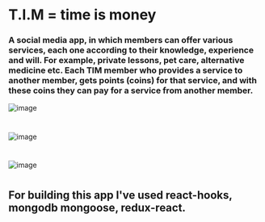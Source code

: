 # T.I.M = time is money 

### A social media app, in which members can offer various services, each one according to their knowledge, experience and will. For example, private lessons, pet care, alternative medicine etc. Each TIM member who provides a service to another member, gets points (coins) for that service, and with these coins they can pay for a service from another member.
![image](https://user-images.githubusercontent.com/63636407/150979994-fbeb7686-fd9a-48ba-ad28-d1fdaf5a12cb.png)
#
![image](https://user-images.githubusercontent.com/63636407/154819238-65ea6b7e-6533-4276-9aa5-36252ea86c8a.png)
#
![image](https://user-images.githubusercontent.com/63636407/154819376-543ec8b9-4dad-4114-9163-e02d5dcd4d3f.png)
#
## For building this app I've used react-hooks, mongodb mongoose, redux-react.




